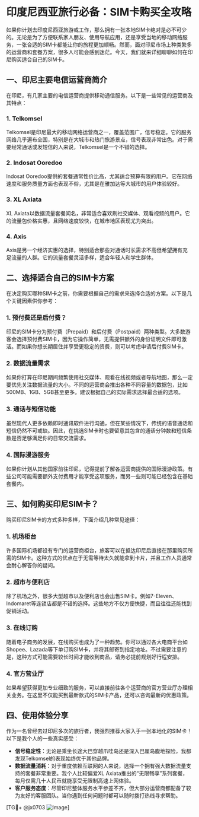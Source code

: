 # 印度尼西亚旅行必备：SIM卡购买全攻略

如果你计划去印度尼西亚旅游或工作，那么拥有一张本地SIM卡绝对是必不可少的。无论是为了方便联系家人朋友、使用导航应用，还是享受当地的移动网络服务，一张合适的SIM卡都能让你的旅程更加顺畅。然而，面对印尼市场上种类繁多的运营商和套餐方案，很多人可能会感到迷茫。今天，我们就来详细聊聊如何在印尼购买适合自己的SIM卡。

## 一、印尼主要电信运营商简介

在印尼，有几家主要的电信运营商提供移动通信服务。以下是一些常见的运营商及其特点：

### 1. Telkomsel
Telkomsel是印尼最大的移动网络运营商之一，覆盖范围广，信号稳定。它的服务网络几乎遍布全国，特别是在大城市和热门旅游景点，信号表现非常出色。对于需要经常通话或发短信的人来说，Telkomsel是一个不错的选择。

### 2. Indosat Ooredoo
Indosat Ooredoo提供的套餐通常性价比高，尤其适合预算有限的用户。它在网络速度和服务质量方面也表现不俗，尤其是在雅加达等大城市的用户体验较好。

### 3. XL Axiata
XL Axiata以数据流量套餐闻名，非常适合喜欢刷社交媒体、观看视频的用户。它的流量包价格实惠，且网络速度较快，在城市地区表现尤为突出。

### 4. Axis
Axis是另一个经济实惠的选择，特别适合那些对通话时长需求不高但希望拥有充足流量的人群。它的流量套餐灵活多样，适合年轻人和学生群体。

## 二、选择适合自己的SIM卡方案

在决定购买哪种SIM卡之前，你需要根据自己的需求来选择合适的方案。以下是几个关键因素供你参考：

### 1. 预付费还是后付费？
印尼的SIM卡分为预付费（Prepaid）和后付费（Postpaid）两种类型。大多数游客会选择预付费SIM卡，因为它操作简单，无需提供额外的身份证明文件即可激活。而如果你想长期居住并享受更稳定的资费，则可以考虑申请后付费SIM卡。

### 2. 数据流量需求
如果你打算在印尼期间频繁使用社交媒体、观看在线视频或者导航地图，那么一定要优先关注数据流量的大小。不同的运营商会推出各种不同容量的数据包，比如500MB、1GB、5GB甚至更多。建议根据自己的实际需求选择最合适的选项。

### 3. 通话与短信功能
虽然现代人更多依赖即时通讯软件进行沟通，但在某些情况下，传统的语音通话和短信仍然不可或缺。因此，在挑选SIM卡时也要留意其包含的通话分钟数和短信条数是否足够满足你的日常交流需求。

### 4. 国际漫游服务
如果你计划从其他国家前往印尼，记得提前了解各运营商提供的国际漫游政策。有些公司可能需要额外支付费用才能享受这项服务，而另一些则可能已经包含在基础套餐内。

## 三、如何购买印尼SIM卡？

购买印尼SIM卡的方式多种多样，下面介绍几种常见途径：

### 1. 机场柜台
许多国际机场都设有专门的运营商柜台，旅客可以在抵达印尼后直接在那里购买所需的SIM卡。这种方式的优点在于无需等待太久就能拿到卡片，并且工作人员通常会耐心解答你的疑问。

### 2. 超市与便利店
除了机场之外，很多大型超市以及便利店也会出售SIM卡。例如7-Eleven、Indomaret等连锁店都是不错的选择。这些地方不仅方便快捷，而且往往还能找到促销活动。

### 3. 在线订购
随着电子商务的发展，在线购买也成为了一种趋势。你可以通过各大电商平台如Shopee、Lazada等下单订购SIM卡，并将其邮寄到指定地址。不过需要注意的是，这种方式可能需要较长时间才能收到商品，请务必提前规划好行程安排。

### 4. 官方营业厅
如果希望获得更加专业细致的服务，可以直接前往各个运营商的官方营业厅办理相关业务。在这里不仅能买到最新款式的SIM卡产品，还可以咨询最新的优惠政策。

## 四、使用体验分享

作为一名曾经去过印尼多次的旅行者，我强烈推荐大家入手一张本地化的SIM卡！以下是我个人的一些真实感受：

- **信号稳定性**：无论是乘坐长途大巴穿越爪哇岛还是深入巴厘岛腹地探险，我都发现Telkomsel的表现始终优于其他品牌。
- **数据流量消耗**：对于重度依赖互联网的人来说，选择一个拥有强大数据流量支持的套餐非常重要。我个人比较偏爱XL Axiata推出的“无限畅享”系列套餐，每月仅需几十人民币就能享受无限制高速上网体验。
- **客户服务态度**：尽管印尼整体服务水平参差不齐，但大部分运营商都配备了较为友好的客服团队。当你遇到任何问题时都可以随时拨打热线寻求帮助。

[TG💪+ @jx0703 ![Image](https://github.com/user-attachments/assets/dbca1d08-cadb-493c-b0ec-ad6f7a83f270)]